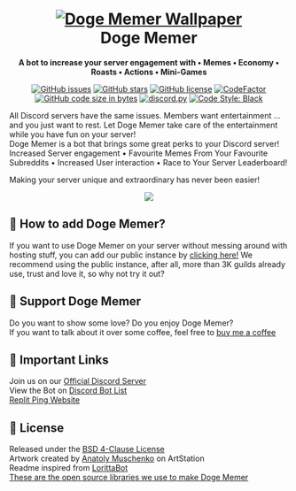 <h1 align="center">
  <br>
    <a href="https://github.com/thenithinbalaji/Doge-Memer"><img src="https://user-images.githubusercontent.com/73932121/193846227-92ab6477-6326-46e8-a34e-6923f91b82b1.jpg" alt="Doge Memer Wallpaper"></a>
  <br>
  Doge Memer
  <br>
</h1>

<p align = "center">
<b>A bot to increase your server engagement with • Memes • Economy • Roasts • Actions • Mini-Games</b>
</p>

<p align = "center">
  <a href="https://github.com/thenithinbalaji/Doge-Memer/issues"><img alt="GitHub issues" src="https://img.shields.io/github/issues/thenithinbalaji/Doge-Memer"></a>
  <a href="https://github.com/thenithinbalaji/Doge-Memer/stargazers"><img alt="GitHub stars" src="https://img.shields.io/github/stars/thenithinbalaji/Doge-Memer"></a>
  <a href="https://github.com/thenithinbalaji/Doge-Memer/blob/main/LICENSE"><img alt="GitHub license" src="https://img.shields.io/github/license/thenithinbalaji/Doge-Memer?color=gold"></a>
  <a href="https://www.codefactor.io/repository/github/thenithinbalaji/doge-memer"><img src="https://www.codefactor.io/repository/github/thenithinbalaji/doge-memer/badge" alt="CodeFactor"/></a>
  <a href="https://github.com/thenithinbalaji/Doge-Memer"><img alt="GitHub code size in bytes" src="https://img.shields.io/github/languages/code-size/thenithinbalaji/doge-memer"></a>
  <a href="https://github.com/Rapptz/discord.py/"><img src="https://img.shields.io/badge/discord-py-blue.svg" alt="discord.py"></a>
  <a href="https://github.com/psf/black"><img src="https://img.shields.io/badge/code%20style-black-ff69b4.svg" alt="Code Style: Black"></a>
</p>


All Discord servers have the same issues. Members want entertainment ... and you just want to rest. Let Doge Memer take care of the entertainment while you have fun on your server! <br>
Doge Memer is a bot that brings some great perks to your Discord server! Increased Server engagement • Favourite Memes From Your Favourite Subreddits • Increased User interaction • Race to Your Server Leaderboard!

Making your server unique and extraordinary has never been easier!

<p align="center">
  <a href="https://github.com/thenithinbalaji/Doge-Memer">
    <img src="https://skillicons.dev/icons?i=discord,bots,mongodb,py" />
  </a>
</p>

## 🐶 How to add Doge Memer?

If you want to use Doge Memer on your server without messing around with hosting stuff, you can add our public instance by [clicking here!](https://discord.com/api/oauth2/authorize?client_id=835785944627675168&permissions=964423572675&scope=bot%20applications.commands) We recommend using the public instance, after all, more than 3K guilds already use, trust and love it, so why not try it out?


## 💌 Support Doge Memer

Do you want to show some love? Do you enjoy Doge Memer? <br>
If you want to talk about it over some coffee, feel free to [buy me a coffee](https://www.buymeacoffee.com/thenithinbalaji)

## 🔗 Important Links

Join us on our [Official Discord Server](https://discord.gg/Xqgzyngnda) <br>
View the Bot on [Discord Bot List](https://discordbotlist.com/bots/doge-memer) <br>
[Replit Ping Website](https://doge-memer.thenithinbalaji.repl.co/)

## 📖 License

Released under the [BSD 4-Clause License](LICENSE) <br>
Artwork created by [Anatoly Muschenko](https://tolyanmy.artstation.com/) on ArtStation <br>
Readme inspired from [LorittaBot](https://github.com/LorittaBot/Loritta) <br>
[These are the open source libraries we use to make Doge Memer](requirements.txt)
